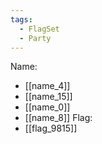 ```yaml
---
tags:
  - FlagSet
  - Party
---
```

Name:
- [[name_4]]
- [[name_15]]
- [[name_0]]
- [[name_8]]
Flag:
- [[flag_9815]]
